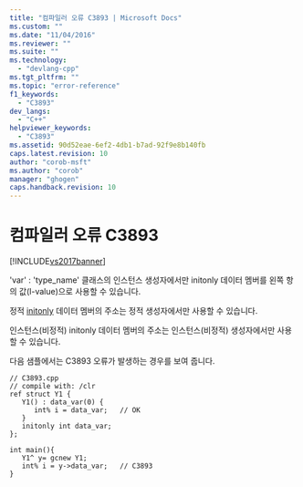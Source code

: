 ```yaml
---
title: "컴파일러 오류 C3893 | Microsoft Docs"
ms.custom: ""
ms.date: "11/04/2016"
ms.reviewer: ""
ms.suite: ""
ms.technology: 
  - "devlang-cpp"
ms.tgt_pltfrm: ""
ms.topic: "error-reference"
f1_keywords: 
  - "C3893"
dev_langs: 
  - "C++"
helpviewer_keywords: 
  - "C3893"
ms.assetid: 90d52eae-6ef2-4db1-b7ad-92f9e8b140fb
caps.latest.revision: 10
author: "corob-msft"
ms.author: "corob"
manager: "ghogen"
caps.handback.revision: 10
---
```

# 컴파일러 오류 C3893
[!INCLUDE[vs2017banner](../../assembler/inline/includes/vs2017banner.md)]

'var' : 'type\_name' 클래스의 인스턴스 생성자에서만 initonly 데이터 멤버를 왼쪽 항의 값\(l\-value\)으로 사용할 수 있습니다.  
  
 정적 [initonly](../../dotnet/initonly-cpp-cli.md) 데이터 멤버의 주소는 정적 생성자에서만 사용할 수 있습니다.  
  
 인스턴스\(비정적\) initonly 데이터 멤버의 주소는 인스턴스\(비정적\) 생성자에서만 사용할 수 있습니다.  
  
 다음 샘플에서는 C3893 오류가 발생하는 경우를 보여 줍니다.  
  
```  
// C3893.cpp  
// compile with: /clr  
ref struct Y1 {  
   Y1() : data_var(0) {  
      int% i = data_var;   // OK  
   }  
   initonly int data_var;  
};  
  
int main(){  
   Y1^ y= gcnew Y1;  
   int% i = y->data_var;   // C3893  
}  
```